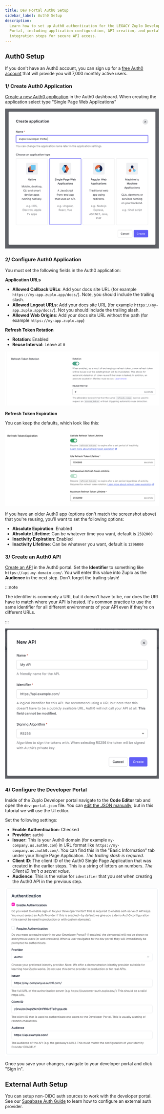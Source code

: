 ```yaml
---
title: Dev Portal Auth0 Setup
sidebar_label: Auth0 Setup
description:
  Learn how to set up Auth0 authentication for the LEGACY Zuplo Developer
  Portal, including application configuration, API creation, and portal
  integration steps for secure API access.
---
```


<LegacyDevPortal />

## Auth0 Setup

If you don't have an Auth0 account, you can sign up for a
[free Auth0 account](https://auth0.com/signup) that will provide you will 7,000
monthly active users.

### 1/ Create Auth0 Application

[Create a new Auth0 application](https://auth0.com/docs/get-started/auth0-overview/create-applications)
in the Auth0 dashboard. When creating the application select type "Single Page
Web Applications"

![Create Auth0 app](../../../public/media/dev-portal-auth0-auth/0aaa56b6-37c4-4c87-ac62-d86bc52047e3.png)

### 2/ Configure Auth0 Application

You must set the following fields in the Auth0 application:

**Application URLs**

- **Allowed Callback URLs**: Add your docs site URL (for example
  `https://my-app.zuplo.app/docs/`). Note, you should include the trailing
  slash.
- **Allowed Logout URLs**: Add your docs site URL (for example
  `https://my-app.zuplo.app/docs/`). Not you should include the trailing slash.
- **Allowed Web Origins**: Add your docs site URL without the path (for example
  `https://my-app.zuplo.app`)

**Refresh Token Rotation**

- **Rotation**: Enabled
- **Reuse Interval**: Leave at `0`

![Refresh token rotation](../../../public/media/dev-portal-auth0-auth/359f4a6c-4dd9-48c9-b8a3-27e70aa459c0.png)

**Refresh Token Expiration**

You can keep the defaults, which look like this:

![Refresh token expiration](../../../public/media/dev-portal-auth0-auth/image.png)

If you have an older Auth0 app (options don't match the screenshot above) that
you're reusing, you'll want to set the following options:

- **Absolute Expiration**: Enabled
- **Absolute Lifetime**: Can be whatever time you want, default is `2592000`
- **Inactivity Expiration**: Enabled
- **Inactivity Lifetime**: Can be whatever you want, default is `1296000`

### 3/ Create an Auth0 API

[Create an API](https://auth0.com/docs/get-started/auth0-overview/set-up-apis)
in the Auth0 portal. Set the **Identifier** to something like
`https://api.my-domain.com/`. You will enter this value into Zuplo as the
**Audience** in the next step. Don't forget the trailing slash!

:::note

The identifier is commonly a URI, but it doesn't have to be, nor does the URI
have to match where your API is hosted. It's common practice to use the same
identifier for all different environments of your API even if they're on
different URLs.

:::

![New API](../../../public/media/dev-portal-auth0-auth/d91471bd-5897-463e-805c-35abba294616.png)

### 4/ Configure the Developer Portal

Inside of the Zuplo Developer portal navigate to the **Code Editor** tab and
open the `dev-portal.json` file. You can
[edit the JSON manually](./dev-portal-json.md), but in this tutorial we will use
the UI editor.

Set the following settings:

- **Enable Authentication**: Checked
- **Provider**: `auth0`
- **Issuer**: This is your Auth0 domain (for example `my-company.us.auth0.com`)
  in URL format like `https://my-company.us.auth0.com/`. You can find this in
  the "Basic Information" tab under your Single Page Application. _The trailing
  slash is required._
- **Client ID**: The client ID of the Auth0 Single Page Application that was
  created in the earlier steps. This is a string of letters an numbers. _The
  Client ID isn't a secret value._
- **Audience**: This is the value for `identifier` that you set when creating
  the Auth0 API in the previous step.

![Developer Portal Configuration](../../../public/media/dev-portal-auth0-auth/image-1.png)

Once you save your changes, navigate to your developer portal and click "Sign
in".

## External Auth Setup

You can setup non-OIDC auth sources to work with the developer portal. See our
[Supabase Auth Guide](./dev-portal-supabase-auth.md) to learn how to configure
an external auth provider.
